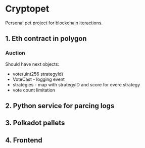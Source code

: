 # Сryptopet

Personal pet project for blockchain iteractions.

## 1. Eth contract in polygon
### Auction
Should have next objects: 
* vote(uint256 strategyId) 
* VoteCast - logging event
* strategies - map with strategyID and score for evere strategy
* vote count limitation

## 2. Python service for parcing logs 
## 3. Polkadot pallets
## 4. Frontend

